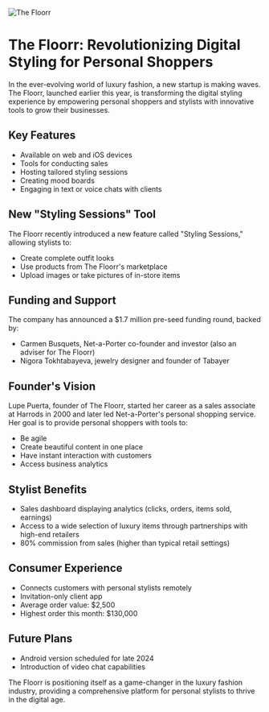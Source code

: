 ![The Floorr](https://techcrunch.com/wp-content/uploads/2024/07/Floorr-Screenshots.png)

# The Floorr: Revolutionizing Digital Styling for Personal Shoppers

In the ever-evolving world of luxury fashion, a new startup is making waves. The Floorr, launched earlier this year, is transforming the digital styling experience by empowering personal shoppers and stylists with innovative tools to grow their businesses.

## Key Features

- Available on web and iOS devices
- Tools for conducting sales
- Hosting tailored styling sessions
- Creating mood boards
- Engaging in text or voice chats with clients

## New "Styling Sessions" Tool

The Floorr recently introduced a new feature called "Styling Sessions," allowing stylists to:

- Create complete outfit looks
- Use products from The Floorr's marketplace
- Upload images or take pictures of in-store items

## Funding and Support

The company has announced a $1.7 million pre-seed funding round, backed by:

- Carmen Busquets, Net-a-Porter co-founder and investor (also an adviser for The Floorr)
- Nigora Tokhtabayeva, jewelry designer and founder of Tabayer

## Founder's Vision

Lupe Puerta, founder of The Floorr, started her career as a sales associate at Harrods in 2000 and later led Net-a-Porter's personal shopping service. Her goal is to provide personal shoppers with tools to:

- Be agile
- Create beautiful content in one place
- Have instant interaction with customers
- Access business analytics

## Stylist Benefits

- Sales dashboard displaying analytics (clicks, orders, items sold, earnings)
- Access to a wide selection of luxury items through partnerships with high-end retailers
- 80% commission from sales (higher than typical retail settings)

## Consumer Experience

- Connects customers with personal stylists remotely
- Invitation-only client app
- Average order value: $2,500
- Highest order this month: $130,000

## Future Plans

- Android version scheduled for late 2024
- Introduction of video chat capabilities

The Floorr is positioning itself as a game-changer in the luxury fashion industry, providing a comprehensive platform for personal stylists to thrive in the digital age.
